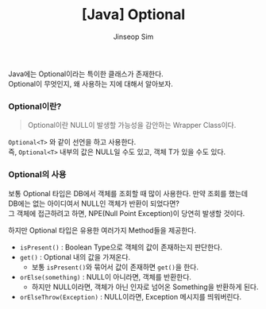 ﻿---
layout: post
title: "[Java] Optional"
categories: Springboot
tags: [java]
author:
  - Jinseop Sim
toc: true
---
Java에는 Optional이라는 특이한 클래스가 존재한다.  
Optional이 무엇인지, 왜 사용하는 지에 대해서 알아보자.  

### Optional이란?
> Optional이란 NULL이 발생할 가능성을 감안하는 Wrapper Class이다.  

```Optional<T>``` 와 같이 선언을 하고 사용한다.  
즉, ```Optional<T>``` 내부의 값은 NULL일 수도 있고, 객체 T가 있을 수도 있다.  

### Optional의 사용
보통 Optional 타입은 DB에서 객체를 조회할 때 많이 사용한다.
만약 조회를 했는데 DB에는 없는 아이디여서 NULL인 객체가 반환이 되었다면?  
그 객체에 접근하려고 하면, NPE(Null Point Exception)이 당연히 발생할 것이다.  

하지만 Optional 타입은 유용한 여러가지 Method들을 제공한다.  
- ```isPresent()``` : Boolean Type으로 객체의 값이 존재하는지 판단한다.
- ```get()``` : Optional 내의 값을 가져온다.
  - 보통 ```isPresent()```와 묶어서 값이 존재하면 ```get()```을 한다.
- ```orElse(something)``` : NULL이 아니라면, 객체를 반환한다.
  - 하지만 NULL이라면, 객체가 아닌 인자로 넘어온 Something을 반환하게 된다.
- ```orElseThrow(Exception)``` : NULL이라면, Exception 메시지를 띄워버린다.